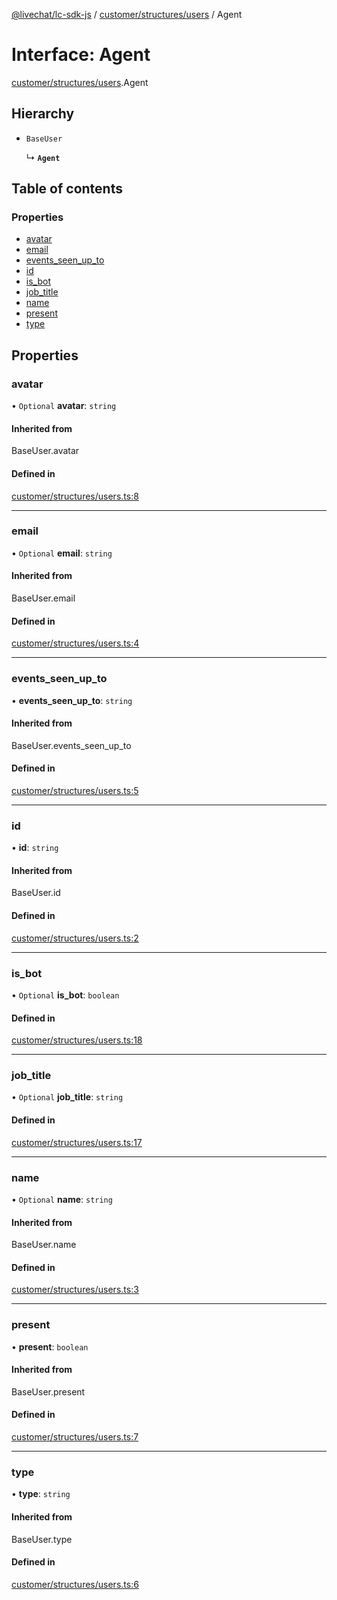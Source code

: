 [@livechat/lc-sdk-js](../README.md) / [customer/structures/users](../modules/customer_structures_users.md) / Agent

# Interface: Agent

[customer/structures/users](../modules/customer_structures_users.md).Agent

## Hierarchy

- `BaseUser`

  ↳ **`Agent`**

## Table of contents

### Properties

- [avatar](customer_structures_users.Agent.md#avatar)
- [email](customer_structures_users.Agent.md#email)
- [events\_seen\_up\_to](customer_structures_users.Agent.md#events_seen_up_to)
- [id](customer_structures_users.Agent.md#id)
- [is\_bot](customer_structures_users.Agent.md#is_bot)
- [job\_title](customer_structures_users.Agent.md#job_title)
- [name](customer_structures_users.Agent.md#name)
- [present](customer_structures_users.Agent.md#present)
- [type](customer_structures_users.Agent.md#type)

## Properties

### avatar

• `Optional` **avatar**: `string`

#### Inherited from

BaseUser.avatar

#### Defined in

[customer/structures/users.ts:8](https://github.com/livechat/lc-sdk-js/blob/8462be9/src/customer/structures/users.ts#L8)

___

### email

• `Optional` **email**: `string`

#### Inherited from

BaseUser.email

#### Defined in

[customer/structures/users.ts:4](https://github.com/livechat/lc-sdk-js/blob/8462be9/src/customer/structures/users.ts#L4)

___

### events\_seen\_up\_to

• **events\_seen\_up\_to**: `string`

#### Inherited from

BaseUser.events\_seen\_up\_to

#### Defined in

[customer/structures/users.ts:5](https://github.com/livechat/lc-sdk-js/blob/8462be9/src/customer/structures/users.ts#L5)

___

### id

• **id**: `string`

#### Inherited from

BaseUser.id

#### Defined in

[customer/structures/users.ts:2](https://github.com/livechat/lc-sdk-js/blob/8462be9/src/customer/structures/users.ts#L2)

___

### is\_bot

• `Optional` **is\_bot**: `boolean`

#### Defined in

[customer/structures/users.ts:18](https://github.com/livechat/lc-sdk-js/blob/8462be9/src/customer/structures/users.ts#L18)

___

### job\_title

• `Optional` **job\_title**: `string`

#### Defined in

[customer/structures/users.ts:17](https://github.com/livechat/lc-sdk-js/blob/8462be9/src/customer/structures/users.ts#L17)

___

### name

• `Optional` **name**: `string`

#### Inherited from

BaseUser.name

#### Defined in

[customer/structures/users.ts:3](https://github.com/livechat/lc-sdk-js/blob/8462be9/src/customer/structures/users.ts#L3)

___

### present

• **present**: `boolean`

#### Inherited from

BaseUser.present

#### Defined in

[customer/structures/users.ts:7](https://github.com/livechat/lc-sdk-js/blob/8462be9/src/customer/structures/users.ts#L7)

___

### type

• **type**: `string`

#### Inherited from

BaseUser.type

#### Defined in

[customer/structures/users.ts:6](https://github.com/livechat/lc-sdk-js/blob/8462be9/src/customer/structures/users.ts#L6)
